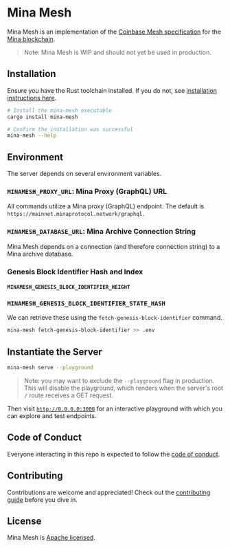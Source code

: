 # Mina Mesh

Mina Mesh is an implementation of the
[Coinbase Mesh specification](https://docs.cdp.coinbase.com/mesh/docs/welcome) for the
[Mina blockchain](https://minaprotocol.com/).

> Note: Mina Mesh is WIP and should not yet be used in production.

## Installation

Ensure you have the Rust toolchain installed. If you do not, see
[installation instructions here](https://www.rust-lang.org/tools/install).

```sh
# Install the mina-mesh executable
cargo install mina-mesh

# Confirm the installation was successful
mina-mesh --help
```

## Environment

The server depends on several environment variables.

### `MINAMESH_PROXY_URL`: Mina Proxy (GraphQL) URL

All commands utilize a Mina proxy (GraphQL) endpoint. The default is
`https://mainnet.minaprotocol.network/graphql`.

### `MINAMESH_DATABASE_URL`: Mina Archive Connection String

Mina Mesh depends on a connection (and therefore connection string) to a Mina archive database.

### Genesis Block Identifier Hash and Index

#### `MINAMESH_GENESIS_BLOCK_IDENTIFIER_HEIGHT`

### `MINAMESH_GENESIS_BLOCK_IDENTIFIER_STATE_HASH`

We can retrieve these using the `fetch-genesis-block-identifier` command.

```sh
mina-mesh fetch-genesis-block-identifier >> .env
```

## Instantiate the Server

```sh
mina-mesh serve --playground
```

> Note: you may want to exclude the `--playground` flag in production. This will disable the
> playground, which renders when the server's root `/` route receives a GET request.

Then visit [`http://0.0.0.0:3000`](http://0.0.0.0:3000) for an interactive playground with which you
can explore and test endpoints.

## Code of Conduct

Everyone interacting in this repo is expected to follow the [code of conduct](CODE_OF_CONDUCT.md).

## Contributing

Contributions are welcome and appreciated! Check out the [contributing guide](CONTRIBUTING.md)
before you dive in.

## License

Mina Mesh is [Apache licensed](LICENSE).
